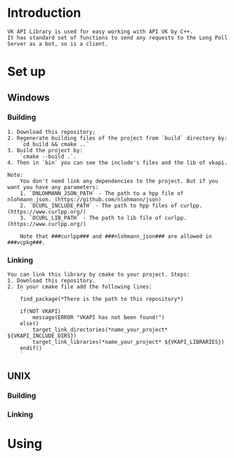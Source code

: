 # Introduction
    VK API Library is used for easy working with API VK by C++.
    It has standard set of functions to send any requests to the Long Poll Server as a bot, so is a client.

# Set up
## Windows
### Building
    1. Download this repository;
    2. Regenerate building files of the project from `build` directory by:
        `cd build && cmake ..`
    3. Build the project by:
        `cmake --build .`.
    4. Then in `bin` you can see the include's files and the lib of vkapi.

    Note: 
        You don't need link any dependencies to the project. But if you want you have any parameters:
        1. `DNLOHMANN_JSON_PATH` - The path to a hpp file of nlohmann_json. (https://github.com/nlohmann/json)
        2. `DCURL_INCLUDE_PATH` - The path to hpp files of curlpp. (https://www.curlpp.org/)
        3. `DCURL_LIB_PATH` - The path to lib file of curlpp. (https://www.curlpp.org/)

        Note that ###curlpp### and ###nlohmann_json### are allowed in ###vcpkg###.

### Linking
    You can link this library by cmake to your project. Steps:
    1. Download this repository.
    2. In your cmake file add the following lines:
        `
        find_package(*There is the path to this repository*)
        
        if(NOT VKAPI)
            message(ERROR "VKAPI has not been found!")
        else()
            target_link_directories(*name_your_project* ${VKAPI_INCLUDE_DIRS})
            target_link_libraries(*name_your_project* ${VKAPI_LIBRARIES})
        endif()
        `

## UNIX
### Building
### Linking

# Using